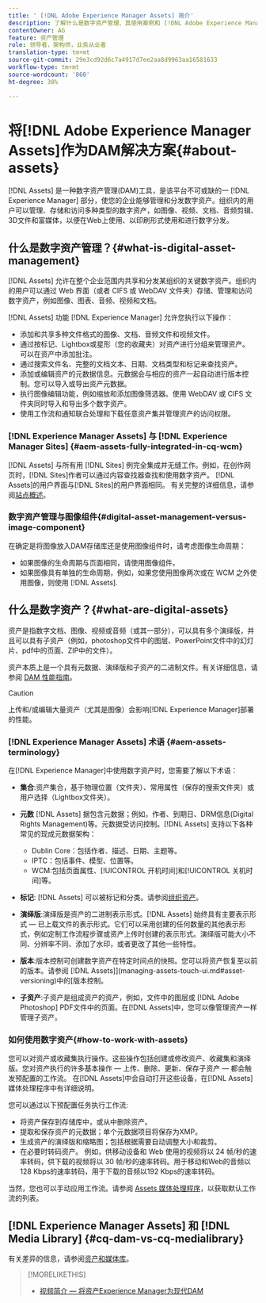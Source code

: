 ```yaml
---
title: ' [!DNL Adobe Experience Manager Assets] 简介'
description: 了解什么是数字资产管理、其使用案例和 [!DNL Adobe Experience Manager Asset] 产品。
contentOwner: AG
feature: 资产管理
role: 领导者，架构师，业务从业者
translation-type: tm+mt
source-git-commit: 29e3cd92d6c7a4917d7ee2aa8d9963aa16581633
workflow-type: tm+mt
source-wordcount: '860'
ht-degree: 38%

---
```



# 将[!DNL Adobe Experience Manager Assets]作为DAM解决方案{#about-assets}

[!DNL Assets] 是一种数字资产管理(DAM)工具，是该平台不可或缺的一 [!DNL Experience Manager] 部分，使您的企业能够管理和分发数字资产。组织内的用户可以管理、存储和访问多种类型的数字资产，如图像、视频、文档、音频剪辑、3D文件和富媒体，以便在Web上使用、以印刷形式使用和进行数字分发。

## 什么是数字资产管理？{#what-is-digital-asset-management}

[!DNL Assets] 允许在整个企业范围内共享和分发某组织的关键数字资产。组织内的用户可以通过 Web 界面（或者 CIFS 或 WebDAV 文件夹）存储、管理和访问数字资产，例如图像、图表、音频、视频和文档。

[!DNL Assets] 功能 [!DNL Experience Manager] 允许您执行以下操作：

* 添加和共享多种文件格式的图像、文档、音频文件和视频文件。
* 通过按标记、Lightbox或星形（您的收藏夹）对资产进行分组来管理资产。 可以在资产中添加批注。
* 通过搜索文件名、完整的文档文本、日期、文档类型和标记来查找资产。
* 添加或编辑资产的元数据信息。元数据会与相应的资产一起自动进行版本控制。您可以导入或导出资产元数据。
* 执行图像编辑功能，例如缩放和添加图像筛选器。使用 WebDAV 或 CIFS 文件夹同时导入和导出多个数字资产。
* 使用工作流和通知联合处理和下载任意资产集并管理资产的访问权限。

### [!DNL Experience Manager Assets] 与  [!DNL Experience Manager Sites] {#aem-assets-fully-integrated-in-cq-wcm}

[!DNL Assets] 与所有用 [!DNL Sites] 例完全集成并无缝工作。例如，在创作网页时，[!DNL Sites]作者可以通过内容查找器查找和使用数字资产。 [!DNL Assets]的用户界面与[!DNL Sites]的用户界面相同。 有关完整的详细信息，请参阅[站点概述](/help/sites-authoring/qg-page-authoring.md)。

<!-- TBD: Update image for branding 

![screen_shot_2012-04-17at15946pm](assets/screen_shot_2012-04-17at15946pm.png) ![screen_shot_2012-04-17at20100pm](assets/screen_shot_2012-04-17at20100pm.png)

Assets managed within [!DNL Experience Manager] DAM can then be accessed via the content finder of WCM:

![screen_shot_2012-04-17at20214pm](assets/screen_shot_2012-04-17at20214pm.png) -->

### 数字资产管理与图像组件{#digital-asset-management-versus-image-component}

在确定是将图像放入DAM存储库还是使用图像组件时，请考虑图像生命周期：

* 如果图像的生命周期与页面相同，请使用图像组件。
* 如果图像具有单独的生命周期，例如，如果您使用图像两次或在 WCM 之外使用图像，则使用 [!DNL Assets].

## 什么是数字资产？{#what-are-digital-assets}

资产是指数字文档、图像、视频或音频（或其一部分），可以具有多个演绎版，并且可以具有子资产（例如，photoshop文件中的图层、PowerPoint文件中的幻灯片、pdf中的页面、ZIP中的文件）。

资产本质上是一个具有元数据、演绎版和子资产的二进制文件。有关详细信息，请参阅 [DAM 性能指南](/help/sites-deploying/assets-performance-sizing.md)。

>[!CAUTION]
>
>上传和/或编辑大量资产（尤其是图像）会影响[!DNL Experience Manager]部署的性能。

### [!DNL Experience Manager Assets] 术语  {#aem-assets-terminology}

在[!DNL Experience Manager]中使用数字资产时，您需要了解以下术语：

* **集合**:资产集合，基于物理位置（文件夹）、常用属性（保存的搜索文件夹）或用户选择（Lightbox文件夹）。

* **元数** [!DNL Assets] 据包含元数据；例如，作者、到期日、DRM信息(Digital Rights Management)等。元数据受访问控制。[!DNL Assets] 支持以下各种常见的现成元数据架构：

   * Dublin Core：包括作者、描述、日期、主题等。
   * IPTC：包括事件、模型、位置等。
   * WCM:包括页面属性、[!UICONTROL 开机时间]和[!UICONTROL 关机时间]等。

* **标记**: [!DNL Assets] 可以被标记和分类。请参阅[组织资产](/help/assets/organize-assets.md)。

* **演绎版**:演绎版是资产的二进制表示形式。[!DNL Assets] 始终具有主要表示形式 — 已上载文件的表示形式。它们可以采用创建的任何数量的其他表示形式，例如定制工作流程步骤或资产上传时创建的表示形式。演绎版可能大小不同、分辨率不同、添加了水印，或者更改了其他一些特性。

* **版本**:版本控制可创建数字资产在特定时间点的快照。您可以将资产恢复至以前的版本。请参阅 [!DNL Assets]](managing-assets-touch-ui.md#asset-versioning)中的[版本控制。

* **子资产**:子资产是组成资产的资产，例如，文件中的图层或 [!DNL Adobe Photoshop] PDF文件中的页面。在[!DNL Assets]中，您可以像管理资产一样管理子资产。

### 如何使用数字资产{#how-to-work-with-assets}

您可以对资产或收藏集执行操作。这些操作包括创建或修改资产、收藏集和演绎版。您对资产执行的许多基本操作 — 上传、删除、更新、保存子资产 — 都会触发预配置的工作流。 在[!DNL Assets]中会自动打开这些设备，在[!DNL Assets]媒体处理程序中有详细说明。

您可以通过以下预配置任务执行工作流:

* 将资产保存到存储库中，或从中删除资产。
* 提取和保存资产的元数据；单个元数据项目将保存为XMP。
* 生成资产的演绎版和缩略图；包括根据需要自动调整大小和裁剪。
* 在必要时转码资产。 例如，供移动设备和 Web 使用的视频将以 24 帧/秒的速率转码，供下载的视频将以 30 帧/秒的速率转码。用于移动和Web的音频以128 Kbps的速率转码，用于下载的音频以192 Kbps的速率转码。

当然，您也可以手动应用工作流。请参阅 [ Assets 媒体处理程序](media-handlers.md)，以获取默认工作流的列表。

## [!DNL Experience Manager Assets] 和  [!DNL Media Library] {#cq-dam-vs-cq-medialibrary}

有关差异的信息，请参阅[资产和媒体库](medialibrary.md)。

>[!MORELIKETHIS]
>
>* [视频简介 — 将资产Experience Manager为现代DAM](https://www.youtube.com/watch?v=PBwQqZgC-yo)

